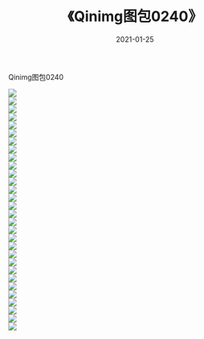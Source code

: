 ﻿---
layout: post
title:  《Qinimg图包0240》
date:   2021-01-25
img: http://imgx.orgx.ga/Qinimg图包/Qinimg图包0240/000.jpg
categories: [美女, 清纯, 唯美]
---

Qinimg图包0240

 ![](http://imgx.orgx.ga/Qinimg图包/Qinimg图包0240/001.jpg) <br>![](http://imgx.orgx.ga/Qinimg图包/Qinimg图包0240/002.jpg) <br>![](http://imgx.orgx.ga/Qinimg图包/Qinimg图包0240/003.jpg) <br>![](http://imgx.orgx.ga/Qinimg图包/Qinimg图包0240/004.jpg) <br>![](http://imgx.orgx.ga/Qinimg图包/Qinimg图包0240/005.jpg) <br>![](http://imgx.orgx.ga/Qinimg图包/Qinimg图包0240/006.jpg) <br>![](http://imgx.orgx.ga/Qinimg图包/Qinimg图包0240/007.jpg) <br>![](http://imgx.orgx.ga/Qinimg图包/Qinimg图包0240/008.jpg) <br>![](http://imgx.orgx.ga/Qinimg图包/Qinimg图包0240/009.jpg) <br>![](http://imgx.orgx.ga/Qinimg图包/Qinimg图包0240/010.jpg) <br>![](http://imgx.orgx.ga/Qinimg图包/Qinimg图包0240/011.jpg) <br>![](http://imgx.orgx.ga/Qinimg图包/Qinimg图包0240/012.jpg) <br>![](http://imgx.orgx.ga/Qinimg图包/Qinimg图包0240/013.jpg) <br>![](http://imgx.orgx.ga/Qinimg图包/Qinimg图包0240/014.jpg) <br>![](http://imgx.orgx.ga/Qinimg图包/Qinimg图包0240/015.jpg) <br>![](http://imgx.orgx.ga/Qinimg图包/Qinimg图包0240/016.jpg) <br>![](http://imgx.orgx.ga/Qinimg图包/Qinimg图包0240/017.jpg) <br>![](http://imgx.orgx.ga/Qinimg图包/Qinimg图包0240/018.jpg) <br>![](http://imgx.orgx.ga/Qinimg图包/Qinimg图包0240/019.jpg) <br>![](http://imgx.orgx.ga/Qinimg图包/Qinimg图包0240/020.jpg) <br>![](http://imgx.orgx.ga/Qinimg图包/Qinimg图包0240/021.jpg) <br>![](http://imgx.orgx.ga/Qinimg图包/Qinimg图包0240/022.jpg) <br>![](http://imgx.orgx.ga/Qinimg图包/Qinimg图包0240/023.jpg) <br>![](http://imgx.orgx.ga/Qinimg图包/Qinimg图包0240/024.jpg) <br>![](http://imgx.orgx.ga/Qinimg图包/Qinimg图包0240/025.jpg) <br>![](http://imgx.orgx.ga/Qinimg图包/Qinimg图包0240/026.jpg) <br>![](http://imgx.orgx.ga/Qinimg图包/Qinimg图包0240/027.jpg) <br>![](http://imgx.orgx.ga/Qinimg图包/Qinimg图包0240/028.jpg) <br>![](http://imgx.orgx.ga/Qinimg图包/Qinimg图包0240/029.jpg) <br>![](http://imgx.orgx.ga/Qinimg图包/Qinimg图包0240/030.jpg) <br>